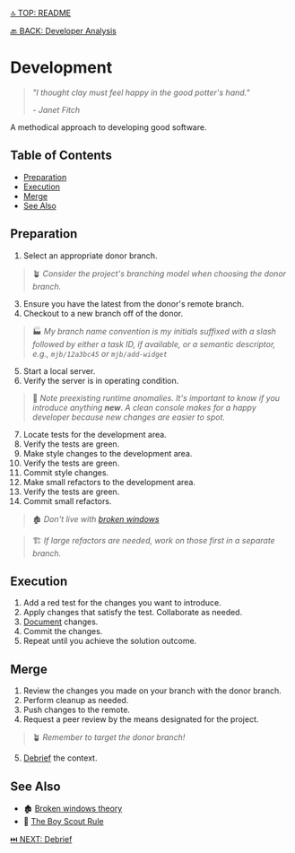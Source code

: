 [🔝 TOP: README](README.md)

[🔙 BACK: Developer Analysis](developer-analysis.md)

Development
====================

> *"I thought clay must feel happy in the good potter's hand."*
> 
> *- Janet Fitch*

A methodical approach to developing good software.

Table of Contents
---------------------------

- [Preparation](#preparation)
- [Execution](#execution)
- [Merge](#merge)
- [See Also](#see-also)

Preparation
-----------------

1. Select an appropriate donor branch.

> 🪴 *Consider the project's branching model when choosing the donor branch.*

3. Ensure you have the latest from the donor's remote branch.
4. Checkout to a new branch off of the donor.

> 🏭 *My branch name convention is my initials suffixed with a slash followed by either a task ID, if available, or a semantic descriptor, e.g., `mjb/12a3bc45` or `mjb/add-widget`*

5. Start a local server.
6. Verify the server is in operating condition.

> 🧼 *Note preexisting runtime anomalies. It's important to know if you introduce anything **new**. A clean console makes for a happy developer because new changes are easier to spot.*

7. Locate tests for the development area.
8. Verify the tests are green.
9. Make style changes to the development area.
10. Verify the tests are green.
11. Commit style changes.
12. Make small refactors to the development area.
13. Verify the tests are green.
14. Commit small refactors.

> 🏚️ *Don't live with [broken windows](https://en.wikipedia.org/wiki/Broken_windows_theory)*

> 🏗️ *If large refactors are needed, work on those first in a separate branch.*

Execution
--------------

1. Add a red test for the changes you want to introduce.
2. Apply changes that satisfy the test. Collaborate as needed.
3. [Document](the-pragmatic-scribe/README.md) changes.
4. Commit the changes.
5. Repeat until you achieve the solution outcome.

Merge
--------

1. Review the changes you made on your branch with the donor branch.
2. Perform cleanup as needed.
3. Push changes to the remote.
4. Request a peer review by the means designated for the project.

> 🪴 *Remember to target the donor branch!*

5. [Debrief](README.md#debrief) the context.

See Also
------------

- 🏚️ [Broken windows theory](https://en.wikipedia.org/wiki/Broken_windows_theory)
- 🦅 [The Boy Scout Rule](https://twitter.com/unclebobmartin/status/1591443936836747264?lang=en#)

[⏭️ NEXT: Debrief](README.md#debrief)
